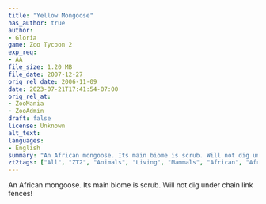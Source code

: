 ```yaml
---
title: "Yellow Mongoose"
has_author: true
author: 
- Gloria
game: Zoo Tycoon 2
exp_req: 
- AA
file_size: 1.20 MB
file_date: 2007-12-27
orig_rel_date: 2006-11-09
date: 2023-07-21T17:41:54-07:00
orig_rel_at: 
- ZooMania
- ZooAdmin
draft: false
license: Unknown
alt_text: 
languages:
- English
summary: "An African mongoose. Its main biome is scrub. Will not dig under chain link fences!"
zt2tags: ["All", "ZT2", "Animals", "Living", "Mammals", "African", "African Adventure"]
---
```


An African mongoose. Its main biome is scrub. Will not dig under chain link fences!